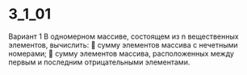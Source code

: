 # 3_1_01



Вариант 1
В одномерном массиве, состоящем из n вещественных элементов, вычислить:
 сумму элементов массива с нечетными номерами;
 сумму элементов массива, расположенных между первым и последним
отрицательными элементами.

